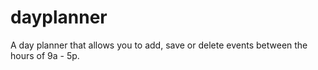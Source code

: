 # dayplanner
A day planner that allows you to add, save or delete events between the hours of 9a - 5p.
